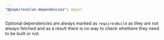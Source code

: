 ```yaml
---
"@pnpm/resolve-dependencies": major
---
```


Optional dependencies are always marked as `requiresBuild` as they are not always fetched and as a result there is no way to check whethere they need to be built or not.
